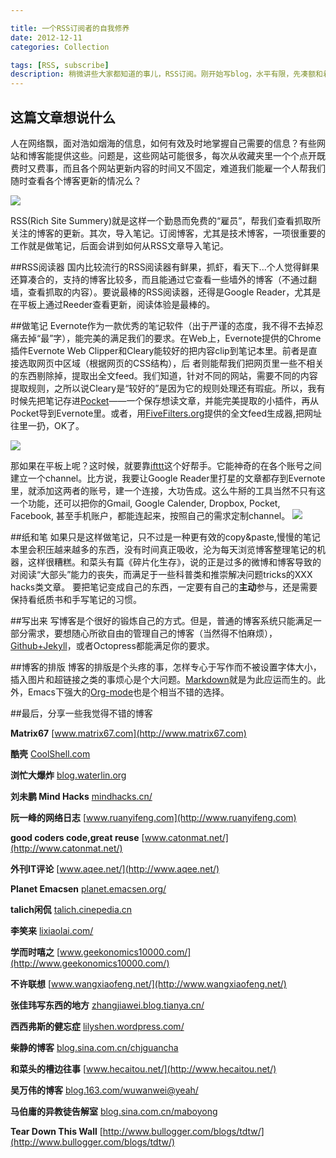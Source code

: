 ```yaml
---

title: 一个RSS订阅者的自我修养
date: 2012-12-11
categories: Collection

tags: [RSS, subscribe]
description: 稍微讲些大家都知道的事儿，RSS订阅。刚开始写blog，水平有限，先凑额和着这样。
---
```



## 这篇文章想说什么
人在网络飘，面对浩如烟海的信息，如何有效及时地掌握自己需要的信息？有些网站和博客能提供这些。问题是，这些网站可能很多，每次从收藏夹里一个个点开既费时又费事，而且各个网站更新内容的时间又不固定，难道我们能雇一个人帮我们随时查看各个博客更新的情况么？  

![](http://i.imgur.com/hZ2eX.jpg)  

RSS(Rich Site Summery)就是这样一个勤恳而免费的“雇员”，帮我们查看抓取所关注的博客的更新。其次，导入笔记。订阅博客，尤其是技术博客，一项很重要的工作就是做笔记，后面会讲到如何从RSS文章导入笔记。

##RSS阅读器
国内比较流行的RSS阅读器有鲜果，抓虾，看天下...个人觉得鲜果还算凑合的，支持的博客比较多，而且能通过它查看一些墙外的博客（不通过翻墙，查看抓取的内容）。要说最棒的RSS阅读器，还得是Google Reader，尤其是在平板上通过Reeder查看更新，阅读体验是最棒的。

##做笔记
Evernote作为一款优秀的笔记软件（出于严谨的态度，我不得不去掉忍痛去掉“最”字），能完美的满足我们的要求。在Web上，Evernote提供的Chrome插件Evernote Web Clipper和Cleary能较好的把内容clip到笔记本里。前者是直接选取网页中区域（根据网页的CSS结构），后
者则能帮我们把网页里一些不相关的东西剔除掉，提取出全文feed。我们知道，针对不同的网站，需要不同的内容提取规则，之所以说Cleary是“较好的”是因为它的规则处理还有瑕疵。所以，我有时候先把笔记存进[Pocket](http://getpocket.com/)——一个保存想读文章，并能完美提取的小插件，再从Pocket导到Evernote里。或者，用[FiveFilters.org](http://FiveFilters.org)提供的全文feed生成器,把网址往里一扔，OK了。  

![](http://i.imgur.com/4uIeN.png)


那如果在平板上呢？这时候，就要靠[ifttt](http://ifttt.com)这个好帮手。它能神奇的在各个账号之间建立一个channel。比方说，我要让Google Reader里打星的文章都存到Evernote里，就添加这两者的账号，建一个连接，大功告成。这么牛掰的工具当然不只有这一个功能，还可以把你的Gmail, Google Calender, Dropbox, Pocket, Facebook, 甚至手机账户，都能连起来，按照自己的需求定制channel。
![](http://i.imgur.com/exc5Y.png)

##纸和笔
如果只是这样做笔记，只不过是一种更有效的copy&paste,慢慢的笔记本里会积压越来越多的东西，没有时间真正吸收，沦为每天浏览博客整理笔记的机器，这样很糟糕。和菜头有篇《碎片化生存》，说的正是过多的微博和博客导致的对阅读“大部头”能力的丧失，而满足于一些科普类和推崇解决问题tricks的XXX hacks类文章。
要把笔记变成自己的东西，一定要有自己的**主动**参与，还是需要保持看纸质书和手写笔记的习惯。

##写出来
写博客是个很好的锻炼自己的方式。但是，普通的博客系统只能满足一部分需求，要想随心所欲自由的管理自己的博客（当然得不怕麻烦），[Github+Jekyll][jk]，或者Octopress都能满足你的要求。

##博客的排版
博客的排版是个头疼的事，怎样专心于写作而不被设置字体大小，插入图片和超链接之类的事烦心是个大问题。[Markdown][md]就是为此应运而生的。此外，Emacs下强大的[Org-mode][org]也是个相当不错的选择。


##最后，分享一些我觉得不错的博客

**Matrix67** [www.matrix67.com](http://www.matrix67.com)

**酷壳**
[CoolShell.com](http://CoolShell.com)

**浏忙大爆炸**
[blog.waterlin.org](http://blog.waterlin.org)

**刘未鹏 Mind Hacks**
[mindhacks.cn/](http://mindhacks.cn/)

**阮一峰的网络日志**
[www.ruanyifeng.com](http://www.ruanyifeng.com)

**good coders code,great reuse**
[www.catonmat.net/](http://www.catonmat.net/)


**外刊IT评论**
[www.aqee.net/](http://www.aqee.net/)

**Planet Emacsen**
[planet.emacsen.org/](http://planet.emacsen.org/)

**talich闲侃**
[talich.cinepedia.cn](http://talich.cinepedia.cn)

**李笑来**
[lixiaolai.com/](http://lixiaolai.com/)

**学而时嘻之**
[www.geekonomics10000.com/](http://www.geekonomics10000.com/)

**不许联想**
[www.wangxiaofeng.net/](http://www.wangxiaofeng.net/)

**张佳玮写东西的地方**
[zhangjiawei.blog.tianya.cn/](http://zhangjiawei.blog.tianya.cn/)

**西西弗斯的健忘症**
[lilyshen.wordpress.com/](http://lilyshen.wordpress.com/)

**柴静的博客**
[blog.sina.com.cn/chjguancha](http://blog.sina.com.cn/chjguancha)

**和菜头的槽边往事**
[www.hecaitou.net/](http://www.hecaitou.net/)

**吴万伟的博客**
[blog.163.com/wuwanwei@yeah/](http://blog.163.com/wuwanwei@yeah/)

**马伯庸的异教徒告解室**
[blog.sina.com.cn/maboyong](http://blog.sina.com.cn/maboyong)

**Tear Down This Wall**
[http://www.bullogger.com/blogs/tdtw/](http://www.bullogger.com/blogs/tdtw/)

[jk]:http://www.yangzhiping.com/tech/writing-space.html
[md]:http://www.yangzhiping.com/tech/r-markdown-knitr.html
[org]:http://orgmode.org/
